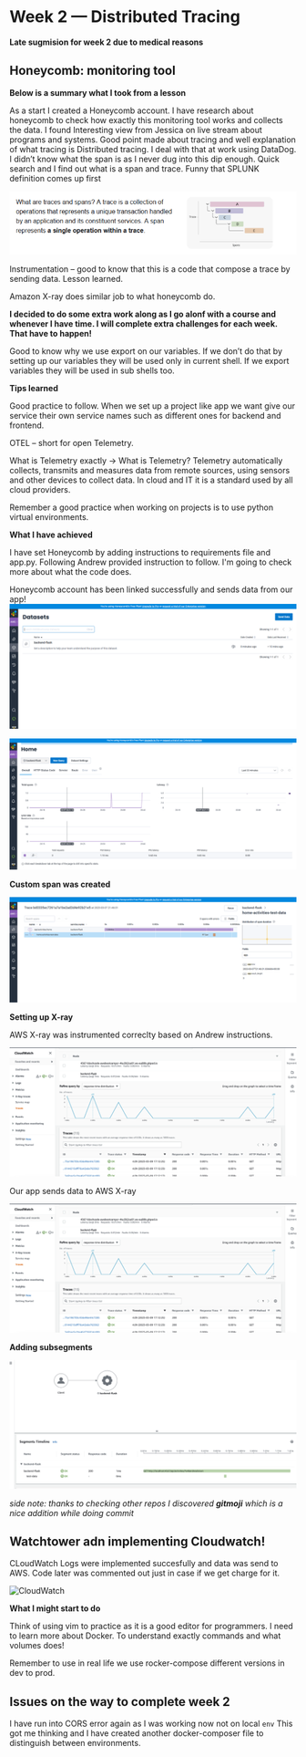 # Week 2 — Distributed Tracing

**Late sugmision for week 2 due to medical reasons**

## Honeycomb: monitoring tool

**Below is a summary what I took from a lesson**

As a start I created a Honeycomb account. I have research about honeycomb to check how exactly this monitoring tool works and collects the data.
I found Interesting view from Jessica on live stream about programs and systems. Good point made about tracing and well explanation of what tracing is
Distributed tracing. I deal with that at work using DataDog. I didn’t know what the span is as I never dug into this dip enough.  Quick search and I find out what is a span and trace. Funny that SPLUNK definition comes up first 

![Definiton of traces](https://github.com/bloch-code/aws-bootcamp-cruddur-2023/blob/main/_docs/assets/traces_def.png)

Instrumentation – good to know that this is a code that compose a trace by sending data. Lesson learned.

Amazon X-ray does similar job to what honeycomb do. 

**I decided to do some extra work along as I go alonf with a course and whenever I have time. I will complete extra challenges for each week. That have to happen!**

Good to know why we use export on our variables. If we don’t do that by setting up our variables they will be used only in current shell. If we export variables they will be used in sub shells too.

**Tips learned**

Good practice to follow. When we set up a project like app we want give our service their own service names such as different ones for backend and frontend.

OTEL – short for open Telemetry.

What is Telemetry exactly -> What is Telemetry? Telemetry automatically collects, transmits and measures data from remote sources, using sensors and other devices to collect data. In cloud and IT it is a standard used by all cloud providers.

Remember a good practice when working on projects is to use python virtual environments.

**What I have achieved**

I have set Honeycomb by adding instructions to requirements file and app.py. Following Andrew provided instruction to follow. 
I'm going to check more about what the code does.  

Honeycomb account has been linked successfully and sends data from our app!
![Proof of data in Honeycombe](https://github.com/bloch-code/aws-bootcamp-cruddur-2023/blob/main/_docs/assets/data%20in%20honey.PNG)

![Another proof of data in Honeycombe](https://github.com/bloch-code/aws-bootcamp-cruddur-2023/blob/main/_docs/assets/data%20in%20honey2.PNG)


**Custom span was created**

![Custom span](https://github.com/bloch-code/aws-bootcamp-cruddur-2023/blob/main/_docs/assets/createdSpan.PNG)

**Setting up X-ray**

AWS X-ray was instrumented correclty based on Andrew instructions.

![Proof of Xray trace](https://github.com/bloch-code/aws-bootcamp-cruddur-2023/blob/main/_docs/assets/xray.png)

Our app sends data to AWS X-ray

![Proof of Xray trace 2](https://github.com/bloch-code/aws-bootcamp-cruddur-2023/blob/main/_docs/assets/xray.png)

**Adding subsegments**

![Proof of working subsegment](https://github.com/bloch-code/aws-bootcamp-cruddur-2023/blob/main/_docs/assets/subsegment.png)

*side note: thanks to checking other repos I discovered **gitmoji** which is a nice addition while doing commit*


## Watchtower adn implementing Cloudwatch!

CLoudWatch Logs were implemented succesfully and data was send to AWS. Code later was commented out just in case if we get charge for it.

![CloudWatch]()


**What I might start to do**

Think of using vim to practice as it is a good editor for programmers.
I need to learn more about Docker. To understand exactly commands and what volumes does!

Remember to use in real life we use rocker-compose different versions in dev to prod.

## Issues on the way to complete week 2

I have run into CORS error again as I was working now not on local ```env```
This got me thinking and I have created another docker-composer file to distinguish between environments.

